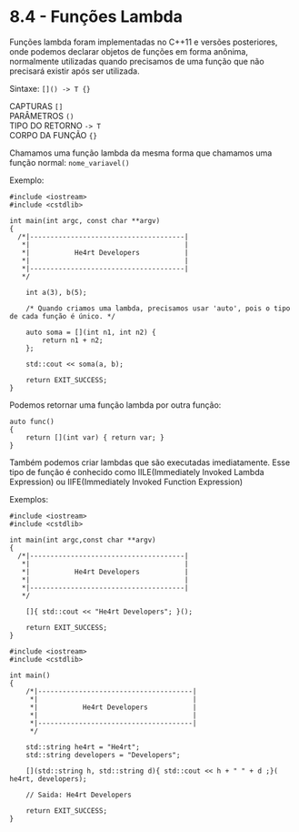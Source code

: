 # 8.4 - Funções Lambda

Funções lambda foram implementadas no C++11 e versões posteriores, onde podemos declarar objetos de funções em forma anônima, normalmente utilizadas quando precisamos de uma função que não precisará existir após ser utilizada.

Sintaxe:
`[]() -> T {}`

CAPTURAS `[]` <br/>
PARÂMETROS `()` <br/>
TIPO DO RETORNO `-> T` <br/>
CORPO DA FUNÇÃO `{}`

Chamamos uma função lambda da mesma forma que chamamos uma função normal: `nome_variavel()`

Exemplo:

```cpp{0}
#include <iostream>
#include <cstdlib>

int main(int argc, const char **argv)
{
  /*|--------------------------------------|
   *|                                      |
   *|           He4rt Developers           |
   *|                                      |
   *|--------------------------------------|
   */

    int a(3), b(5);

    /* Quando criamos uma lambda, precisamos usar 'auto', pois o tipo de cada função é único. */

    auto soma = [](int n1, int n2) {
        return n1 + n2;
    };

    std::cout << soma(a, b);

    return EXIT_SUCCESS;
}
```

Podemos retornar uma função lambda por outra função:

```cpp{0}
auto func()
{
    return [](int var) { return var; }
}
```

Também podemos criar lambdas que são executadas imediatamente. Esse tipo de função é conhecido como IILE(Immediately Invoked Lambda Expression) ou IIFE(Immediately Invoked Function Expression)

Exemplos:

```cpp{0}
#include <iostream>
#include <cstdlib>

int main(int argc,const char **argv)
{
  /*|--------------------------------------|
   *|                                      |
   *|           He4rt Developers           |
   *|                                      |
   *|--------------------------------------|
   */

    []{ std::cout << "He4rt Developers"; }();

    return EXIT_SUCCESS;
}
```

```cpp{0}
#include <iostream>
#include <cstdlib>

int main()
{
    /*|--------------------------------------|
     *|                                      |
     *|           He4rt Developers           |
     *|                                      |
     *|--------------------------------------|
     */

    std::string he4rt = "He4rt";
    std::string developers = "Developers";

    [](std::string h, std::string d){ std::cout << h + " " + d ;}( he4rt, developers);

    // Saida: He4rt Developers

    return EXIT_SUCCESS;
}
```
